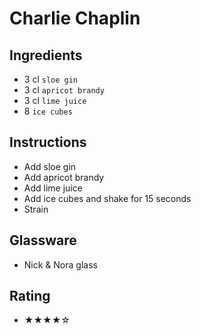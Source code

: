 # Charlie Chaplin

## Ingredients
- 3 cl `sloe gin`
- 3 cl `apricot brandy`
- 3 cl `lime juice`
- 8 `ice cubes`

## Instructions
- Add sloe gin
- Add apricot brandy
- Add lime juice
- Add ice cubes and shake for 15 seconds
- Strain

## Glassware
- Nick & Nora glass

## Rating
- ★★★★☆